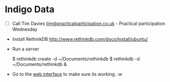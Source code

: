 <!--
vim: sw=2 ft=ghmarkdown spell
-->
# Indigo Data

- [ ] Call Tim Davies <tim@practicalparticipation.co.uk> - Practical participation Wednesday 

- Install RethinkDB http://www.rethinkdb.com/docs/install/ubuntu/

- Run a server

  $ rethinkdb create -d ~/Documents/rethinkdb
  $ rethinkdb -d ~/Documents/rethinkdb &

- Go to the [web interface](http://localhost:8080/#dataexplorer) to make sure its working.
:w
